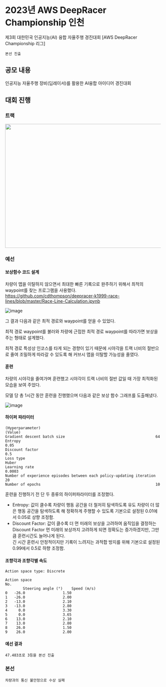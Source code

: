 # 2023년 AWS DeepRacer Championship 인천
제3회 대한민국 인공지능(AI) 융합 자율주행 경진대회 [AWS DeepRacer Championship 리그]

```본선 진출```

## 공모 내용
 인공지능 자율주행 장비(딥레이서)를 활용한 AI융합 아이디어 경진대회

## 대회 진행
### 트랙
<img src="https://github.com/khw274/DeepRacer-Incheon-2023/assets/125671828/198cfcb0-e954-4489-a87d-52998666ac7f" width="600" height="400"/>


### 예선
#### 보상함수 코드 설계
차량이 맵을 이탈하지 않으면서 최대한 빠른 기록으로 완주하기 위해서 최적의 waypoint를 찾는 프로그램을 사용했다.
https://github.com/cdthompson/deepracer-k1999-race-lines/blob/master/Race-Line-Calculation.ipynb

![image](https://github.com/khw274/DeepRacer-Incheon-2023/assets/125671828/424cba59-d354-4729-8aef-fd6272cc5054)

그 결과 다음과 같은 최적 경로와 waypoint를 얻을 수 있었다.

최적 경로 waypoint를 불러와 차량에 근접한 최적 경로 waypoint를 따라가면 보상을 주는 형태로 설계했다.

최적 경로 특성상 인코스를 타게 되는 경향이 있기 때문에 시야각을 트랙 너비의 절반으로 줄여 조밀하게 따라갈 수 있도록 해 커브시 맵을 이탈할 가능성을 줄였다.

#### 훈련
차량의 시야각을 줄여가며 훈련했고 시야각이 트랙 너비의 절반 값일 때 가장 최적화된 모습을 보여 주었다.

모델 당 총 1시간 동안 훈련을 진행했으며 다음과 같은 보상 함수 그래프를 도출해냈다.

![image](https://github.com/khw274/DeepRacer-Incheon-2023/assets/125671828/d0f35315-53cb-4321-a533-abf0f451bc67)

#### 하이퍼 파라미터 
```
(Hyperparameter)                                                        (Value)
Gradient descent batch size	                                        64
Entropy	                                                                0.05       
Discount factor	                                                        0.5
Loss type	                                                        Huber
Learning rate	                                                        0.0003
Number of experience episodes between each policy-updating iteration    20
Number of epochs	                                                10
```
훈련을 진행하기 전 단 두 종류의 하이퍼파라미터를 조정했다.

- Entropy: 값이 클수록 차량이 행동 공간을 더 철저히 탐색하도록 유도
  차량이 더 많은 행동 공간을 탐색하도록 해 정확하게 주행할 수 있도록 기본으로 설정된 0.01에서 0.05로 상향 조정함. 
- Discount Factor: 값이 클수록 더 먼 미래의 보상을 고려하여 움직임을 결정하는 Discount Factor
  먼 미래의 보상까지 고려하게 되면 정확도는 증가하겠지만, 그만큼 훈련시간도 늘어나게 된다.  
  긴 시간 훈련시 안정적이지만 기록이 느려지는 과적합 방지를 위해 기본으로 설정된 0.99에서 0.5로 하향 조정함.

 #### 조향각과 조향각별 속도
```
Action space type: Discrete

Action space
No.
        Steering angle (°)    Speed (m/s)
0	-26.0	              1.50
1	-26.0	      	      2.00
2	-13.0	              2.10
3	-13.0	              2.80
4	  0.0	              3.30
5	  0.0	              3.65
6	 13.0	              2.10
7	 13.0 	              2.80
8	 26.0	              1.50
9	 26.0	              2.00
```

#### 예선 결과
```47.483초로 3등을 본선 진출```

### 본선
```차량과의 통신 불안정으로 수상 실패```
